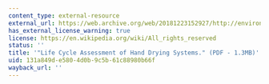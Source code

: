 ```yaml
---
content_type: external-resource
external_url: https://web.archive.org/web/20181223152927/http://environmental-management.ca/lca/LCA_MIT_Hand-Dryers_2011.pdf
has_external_license_warning: true
license: https://en.wikipedia.org/wiki/All_rights_reserved
status: ''
title: '"Life Cycle Assessment of Hand Drying Systems." (PDF - 1.3MB)'
uid: 131a849d-e580-4d0b-9c5b-61c88980b66f
wayback_url: ''
---
```

